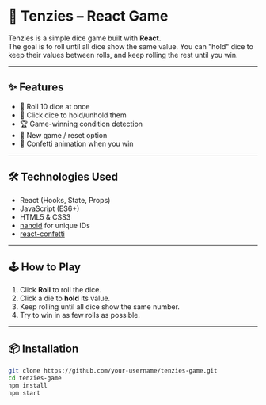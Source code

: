 # 🎲 Tenzies – React Game
Tenzies is a simple dice game built with **React**.  
The goal is to roll until all dice show the same value. You can "hold" dice to keep their values between rolls, and keep rolling the rest until you win.  

---

## ✨ Features
- 🎲 Roll 10 dice at once  
- 📌 Click dice to hold/unhold them  
- 🏆 Game-winning condition detection  
- 🔄 New game / reset option  
- 🎉 Confetti animation when you win  

---

## 🛠️ Technologies Used
- React (Hooks, State, Props)  
- JavaScript (ES6+)  
- HTML5 & CSS3  
- [nanoid](https://www.npmjs.com/package/nanoid) for unique IDs  
- [react-confetti](https://www.npmjs.com/package/react-confetti)  

---

## 🕹️ How to Play
1. Click **Roll** to roll the dice.  
2. Click a die to **hold** its value.  
3. Keep rolling until all dice show the same number.  
4. Try to win in as few rolls as possible.
   
---

## 📦 Installation
```bash
git clone https://github.com/your-username/tenzies-game.git
cd tenzies-game
npm install
npm start

